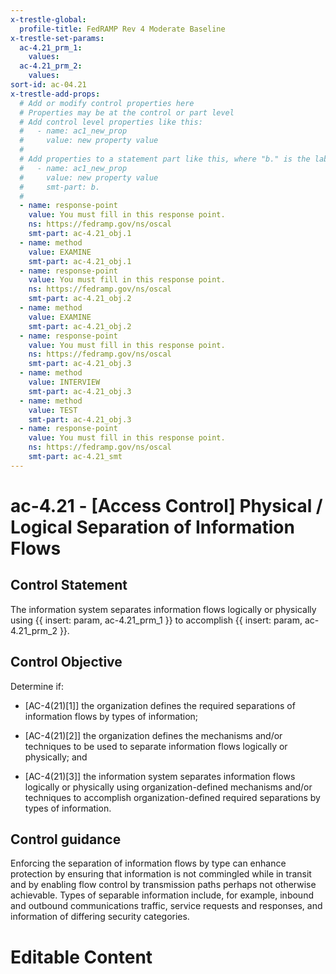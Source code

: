```yaml
---
x-trestle-global:
  profile-title: FedRAMP Rev 4 Moderate Baseline
x-trestle-set-params:
  ac-4.21_prm_1:
    values:
  ac-4.21_prm_2:
    values:
sort-id: ac-04.21
x-trestle-add-props:
  # Add or modify control properties here
  # Properties may be at the control or part level
  # Add control level properties like this:
  #   - name: ac1_new_prop
  #     value: new property value
  #
  # Add properties to a statement part like this, where "b." is the label of the target statement part
  #   - name: ac1_new_prop
  #     value: new property value
  #     smt-part: b.
  #
  - name: response-point
    value: You must fill in this response point.
    ns: https://fedramp.gov/ns/oscal
    smt-part: ac-4.21_obj.1
  - name: method
    value: EXAMINE
    smt-part: ac-4.21_obj.1
  - name: response-point
    value: You must fill in this response point.
    ns: https://fedramp.gov/ns/oscal
    smt-part: ac-4.21_obj.2
  - name: method
    value: EXAMINE
    smt-part: ac-4.21_obj.2
  - name: response-point
    value: You must fill in this response point.
    ns: https://fedramp.gov/ns/oscal
    smt-part: ac-4.21_obj.3
  - name: method
    value: INTERVIEW
    smt-part: ac-4.21_obj.3
  - name: method
    value: TEST
    smt-part: ac-4.21_obj.3
  - name: response-point
    value: You must fill in this response point.
    ns: https://fedramp.gov/ns/oscal
    smt-part: ac-4.21_smt
---
```


# ac-4.21 - \[Access Control\] Physical / Logical Separation of Information Flows

## Control Statement

The information system separates information flows logically or physically using {{ insert: param, ac-4.21_prm_1 }} to accomplish {{ insert: param, ac-4.21_prm_2 }}.

## Control Objective

Determine if:

- \[AC-4(21)[1]\] the organization defines the required separations of information flows by types of information;

- \[AC-4(21)[2]\] the organization defines the mechanisms and/or techniques to be used to separate information flows logically or physically; and

- \[AC-4(21)[3]\] the information system separates information flows logically or physically using organization-defined mechanisms and/or techniques to accomplish organization-defined required separations by types of information.

## Control guidance

Enforcing the separation of information flows by type can enhance protection by ensuring that information is not commingled while in transit and by enabling flow control by transmission paths perhaps not otherwise achievable. Types of separable information include, for example, inbound and outbound communications traffic, service requests and responses, and information of differing security categories.

# Editable Content

<!-- Make additions and edits below -->
<!-- The above represents the contents of the control as received by the profile, prior to additions. -->
<!-- If the profile makes additions to the control, they will appear below. -->
<!-- The above markdown may not be edited but you may edit the content below, and/or introduce new additions to be made by the profile. -->
<!-- If there is a yaml header at the top, parameter values may be edited. Use --set-parameters to incorporate the changes during assembly. -->
<!-- The content here will then replace what is in the profile for this control, after running profile-assemble. -->
<!-- The added parts in the profile for this control are below.  You may edit them and/or add new ones. -->
<!-- Each addition must have a heading either of the form ## Control my_addition_name -->
<!-- or ## Part a. (where the a. refers to one of the control statement labels.) -->
<!-- "## Control" parts are new parts added after the statement part. -->
<!-- "## Part" parts are new parts added into the top-level statement part with that label. -->
<!-- Subparts may be added with nested hash levels of the form ### My Subpart Name -->
<!-- underneath the parent ## Control or ## Part being added -->
<!-- See https://ibm.github.io/compliance-trestle/tutorials/ssp_profile_catalog_authoring/ssp_profile_catalog_authoring for guidance. -->
